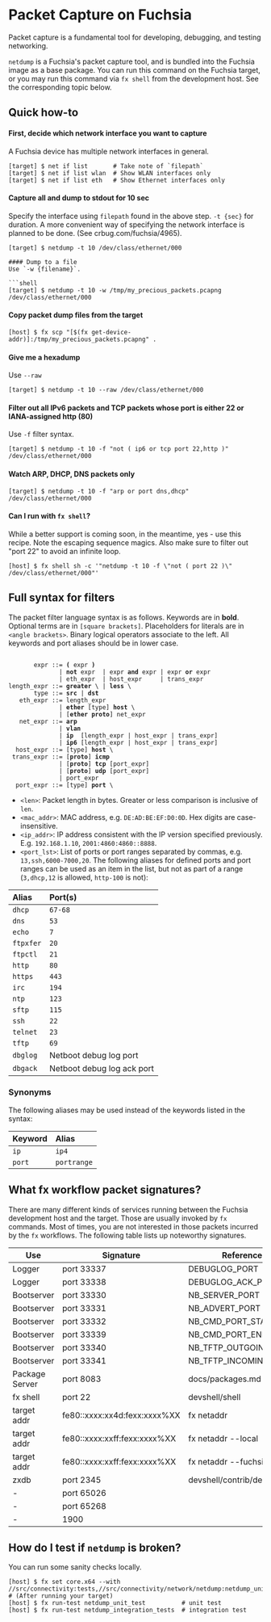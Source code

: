 # Packet Capture on Fuchsia

Packet capture is a fundamental tool for developing, debugging, and testing networking.

`netdump` is a Fuchsia's packet capture tool, and is bundled into the Fuchsia image as a base package. You can run this command on the Fuchsia target, or you may run this command via `fx shell` from the development host. See the corresponding topic below.

## Quick how-to

#### First, decide which network interface you want to capture
A Fuchsia device has multiple network interfaces in general.

```shell
[target] $ net if list       # Take note of `filepath`
[target] $ net if list wlan  # Show WLAN interfaces only
[target] $ net if list eth   # Show Ethernet interfaces only
```

#### Capture all and dump to stdout for 10 sec
Specify the interface using `filepath` found in the above step. `-t {sec}` for duration. A more convenient way of specifying the network interface is planned to be done. (See crbug.com/fuchsia/4965).

```shell
[target] $ netdump -t 10 /dev/class/ethernet/000

#### Dump to a file
Use `-w {filename}`.

```shell
[target] $ netdump -t 10 -w /tmp/my_precious_packets.pcapng /dev/class/ethernet/000
```

#### Copy packet dump files from the target

```shell
[host] $ fx scp "[$(fx get-device-addr)]:/tmp/my_precious_packets.pcapng" .
```

#### Give me a hexadump
Use `--raw`

```shell
[target] $ netdump -t 10 --raw /dev/class/ethernet/000
```

#### Filter out all IPv6 packets and TCP packets whose port is either 22 or IANA-assigned http (80)
Use `-f` filter syntax.

```shell
[target] $ netdump -t 10 -f "not ( ip6 or tcp port 22,http )" /dev/class/ethernet/000
```

#### Watch ARP, DHCP, DNS packets only

```shell
[target] $ netdump -t 10 -f "arp or port dns,dhcp" /dev/class/ethernet/000
```

#### Can I run with `fx shell`?
While a better support is coming soon, in the meantime, yes - use this recipe. Note the escaping sequence magics. Also make sure to filter out "port 22" to avoid an infinite loop.

```shell
[host] $ fx shell sh -c '"netdump -t 10 -f \"not ( port 22 )\" /dev/class/ethernet/000"'
```

## Full syntax for filters
The packet filter language syntax is as follows. Keywords are in **bold**. Optional terms are in `[square brackets]`. Placeholders for literals are in `<angle brackets>`. Binary logical operators associate to the left. All keywords and port aliases should be in lower case.
<pre><code>
       expr ::= <b>(</b> expr <b>)</b>
              | <b>not</b> expr  | expr <b>and</b> expr | expr <b>or</b> expr
              | eth_expr  | host_expr     | trans_expr
length_expr ::= <b>greater</b> \<len> | <b>less</b> \<len>
       type ::= <b>src</b> | <b>dst</b>
   eth_expr ::= length_expr
              | <b>ether</b> [type] <b>host</b> \<mac_addr>
              | [<b>ether</b> <b>proto</b>] net_expr
   net_expr ::= <b>arp</b>
              | <b>vlan</b>
              | <b>ip</b>  [length_expr | host_expr | trans_expr]
              | <b>ip6</b> [length_expr | host_expr | trans_expr]
  host_expr ::= [type] <b>host</b> \<ip_addr>
 trans_expr ::= [<b>proto</b>] <b>icmp</b>
              | [<b>proto</b>] <b>tcp</b> [port_expr]
              | [<b>proto</b>] <b>udp</b> [port_expr]
              | port_expr
  port_expr ::= [type] <b>port</b> \<port_lst>
</code></pre>

*   `<len>`: Packet length in bytes. Greater or less comparison is inclusive of `len`.
*   `<mac_addr>`: MAC address, e.g. `DE:AD:BE:EF:D0:0D`. Hex digits are case-insensitive.
*   `<ip_addr>`: IP address consistent with the IP version specified previously.
    E.g. `192.168.1.10`, `2001:4860:4860::8888`.
*   `<port_lst>`: List of ports or port ranges separated by commas, e.g. `13,ssh,6000-7000,20`.
    The following aliases for defined ports and port ranges can be used as an item in the list, but
    not as part of a range (`3,dhcp,12` is allowed, `http-100` is not):

  Alias    | Port(s)
  :--------| :-------------------------
  `dhcp`   | `67-68`
  `dns`    | `53`
  `echo`   | `7`
  `ftpxfer`| `20`
  `ftpctl` | `21`
  `http`   | `80`
  `https`  | `443`
  `irc`    | `194`
  `ntp`    | `123`
  `sftp`   | `115`
  `ssh`    | `22`
  `telnet` | `23`
  `tftp`   | `69`
  `dbglog` | Netboot debug log port
  `dbgack` | Netboot debug log ack port

### Synonyms
The following aliases may be used instead of the keywords listed in the syntax:

Keyword | Alias
:-------| :----------
`ip`    | `ip4`
`port`  | `portrange`


## What fx workflow packet signatures?
There are many different kinds of services running between the Fuchsia development host and the target. Those are usually invoked by `fx` commands. Most of times, you are not interested in those packets incurred by the `fx` workflows.  The following table lists up noteworthy signatures.

|Use           |Signature                   |Reference             |
|--------------|----------------------------|----------------------|
|Logger        |port 33337                  |DEBUGLOG_PORT         |
|Logger        |port 33338                  |DEBUGLOG_ACK_PORT     |
|Bootserver    |port 33330                  |NB_SERVER_PORT        |
|Bootserver    |port 33331                  |NB_ADVERT_PORT        |
|Bootserver    |port 33332                  |NB_CMD_PORT_START     |
|Bootserver    |port 33339                  |NB_CMD_PORT_END       |
|Bootserver    |port 33340                  |NB_TFTP_OUTGOING_PORT |
|Bootserver    |port 33341                  |NB_TFTP_INCOMING_PORT |
|Package Server|port 8083                   |docs/packages.md      |
|fx shell      |port 22                     |devshell/shell        |
|target addr   |fe80::xxxx:xx4d:fexx:xxxx%XX|fx netaddr            |
|target addr   |fe80::xxxx:xxff:fexx:xxxx%XX|fx netaddr --local    |
|target addr   |fe80::xxxx:xxff:fexx:xxxx%XX|fx netaddr --fuchsia  |
|zxdb          |port 2345                   |devshell/contrib/debug|
|-             |port 65026                  |                      |
|-             |port 65268                  |                      |
|-             |1900                        |                      |


## How do I test if `netdump` is broken?
You can run some sanity checks locally.

```shell
[host] $ fx set core.x64 --with //src/connectivity:tests,//src/connectivity/network/netdump:netdump_unit_tests
# (After running your target)
[host] $ fx run-test netdump_unit_test          # unit test
[host] $ fx run-test netdump_integration_tests  # integration test
```
